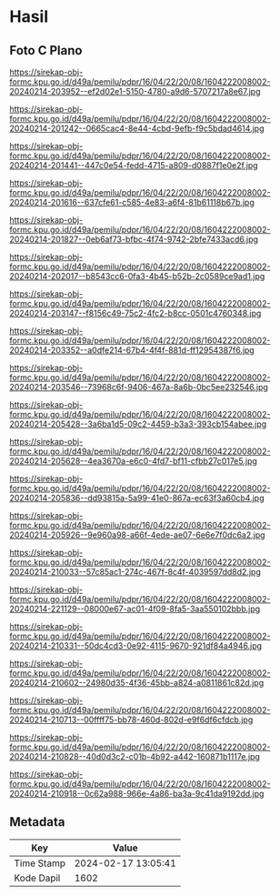 # Hasil

## Foto C Plano

https://sirekap-obj-formc.kpu.go.id/d49a/pemilu/pdpr/16/04/22/20/08/1604222008002-20240214-203952--ef2d02e1-5150-4780-a9d6-5707217a8e67.jpg

https://sirekap-obj-formc.kpu.go.id/d49a/pemilu/pdpr/16/04/22/20/08/1604222008002-20240214-201242--0665cac4-8e44-4cbd-9efb-f9c5bdad4614.jpg

https://sirekap-obj-formc.kpu.go.id/d49a/pemilu/pdpr/16/04/22/20/08/1604222008002-20240214-201441--447c0e54-fedd-4715-a809-d0887f1e0e2f.jpg

https://sirekap-obj-formc.kpu.go.id/d49a/pemilu/pdpr/16/04/22/20/08/1604222008002-20240214-201616--637cfe61-c585-4e83-a6f4-81b61118b67b.jpg

https://sirekap-obj-formc.kpu.go.id/d49a/pemilu/pdpr/16/04/22/20/08/1604222008002-20240214-201827--0eb6af73-bfbc-4f74-9742-2bfe7433acd6.jpg

https://sirekap-obj-formc.kpu.go.id/d49a/pemilu/pdpr/16/04/22/20/08/1604222008002-20240214-202017--b8543cc6-0fa3-4b45-b52b-2c0589ce9ad1.jpg

https://sirekap-obj-formc.kpu.go.id/d49a/pemilu/pdpr/16/04/22/20/08/1604222008002-20240214-203147--f8156c49-75c2-4fc2-b8cc-0501c4760348.jpg

https://sirekap-obj-formc.kpu.go.id/d49a/pemilu/pdpr/16/04/22/20/08/1604222008002-20240214-203352--a0dfe214-67b4-4f4f-881d-ff12954387f6.jpg

https://sirekap-obj-formc.kpu.go.id/d49a/pemilu/pdpr/16/04/22/20/08/1604222008002-20240214-203546--73968c6f-9406-467a-8a6b-0bc5ee232546.jpg

https://sirekap-obj-formc.kpu.go.id/d49a/pemilu/pdpr/16/04/22/20/08/1604222008002-20240214-205428--3a6ba1d5-09c2-4459-b3a3-393cb154abee.jpg

https://sirekap-obj-formc.kpu.go.id/d49a/pemilu/pdpr/16/04/22/20/08/1604222008002-20240214-205628--4ea3670a-e6c0-4fd7-bf11-cfbb27c017e5.jpg

https://sirekap-obj-formc.kpu.go.id/d49a/pemilu/pdpr/16/04/22/20/08/1604222008002-20240214-205836--dd93815a-5a99-41e0-867a-ec63f3a60cb4.jpg

https://sirekap-obj-formc.kpu.go.id/d49a/pemilu/pdpr/16/04/22/20/08/1604222008002-20240214-205926--9e960a98-a66f-4ede-ae07-6e6e7f0dc6a2.jpg

https://sirekap-obj-formc.kpu.go.id/d49a/pemilu/pdpr/16/04/22/20/08/1604222008002-20240214-210033--57c85ac1-274c-467f-8c4f-4039597dd8d2.jpg

https://sirekap-obj-formc.kpu.go.id/d49a/pemilu/pdpr/16/04/22/20/08/1604222008002-20240214-221129--08000e67-ac01-4f09-8fa5-3aa550102bbb.jpg

https://sirekap-obj-formc.kpu.go.id/d49a/pemilu/pdpr/16/04/22/20/08/1604222008002-20240214-210331--50dc4cd3-0e92-4115-9670-921df84a4946.jpg

https://sirekap-obj-formc.kpu.go.id/d49a/pemilu/pdpr/16/04/22/20/08/1604222008002-20240214-210602--24980d35-4f36-45bb-a824-a0811861c82d.jpg

https://sirekap-obj-formc.kpu.go.id/d49a/pemilu/pdpr/16/04/22/20/08/1604222008002-20240214-210713--00ffff75-bb78-460d-802d-e9f6df6cfdcb.jpg

https://sirekap-obj-formc.kpu.go.id/d49a/pemilu/pdpr/16/04/22/20/08/1604222008002-20240214-210828--40d0d3c2-c01b-4b92-a442-160871b1117e.jpg

https://sirekap-obj-formc.kpu.go.id/d49a/pemilu/pdpr/16/04/22/20/08/1604222008002-20240214-210918--0c62a988-966e-4a86-ba3a-9c41da9192dd.jpg


## Metadata

| Key        | Value               |
| ---------- | ------------------- |
| Time Stamp | 2024-02-17 13:05:41 |
| Kode Dapil | 1602                |



